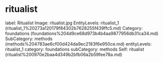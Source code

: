 # ritualist

label: Ritualist
Image: ritualist.jpg
EntityLevels: ritualist_1 (ritualist_1%20273a120179f84302b7628255f439ffc5.md)
Category: foundations (foundations%204d9ce68d973b4b4aa9877956db31ca34.md)
SubCategory: methods (methods%204783ae6cf00d424da9ec2183f6e950ce.md)
entityLevels: ritualist_1
category: foundations
subCategory: methods
Self: ritualist (ritualist%200970e2baa4d349b2bfb06a2b59fee78a.md)

[](Untitled%207ab1635c919748a9b389cc9d6320f340.md)